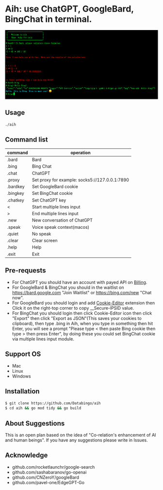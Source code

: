 # Aih: use ChatGPT, GoogleBard, BingChat in terminal. 

![screenshot](aih.png)

## Usage
```bash
./aih
```
## Command list
|command   | operation|
|----------|----------|
|.bard      | Bard|
|.bing      | Bing Chat|
|.chat      | ChatGPT|
|.proxy     | Set proxy for example: socks5://127.0.0.1:7890|
|.bardkey   | Set GoogleBard cookie|
|.bingkey   | Set BingChat cookie|
|.chatkey   | Set ChatGPT key|
|<          | Start multiple lines input|
|>          | End multiple lines input|
|.new       | New conversation of ChatGPT|
|.speak     | Voice speak context(macos)|
|.quiet     | No speak |
|.clear     | Clear screen|
|.help      | Help|
|.exit      | Exit|

## Pre-requests
- For ChatGPT you should have an account with payed API on [Billing](https://platform.openai.com/account/billing/overview). 
- For GoogleBard & BingChat you should in the waitlist on https://bard.google.com "Join Waitlist" or https://bing.com/new "Chat now".
- For GoogleBard you should login and add [Cookie-Editor](https://cookie-editor.cgagnier.ca) extension then Click it on the right-top corner to copy __Secure-lPSID value.
- For BingChat you should login then click Cookie-Editor icon then click "Export" then click "Export as JSON"(This saves your cookies to clipboard), then type .bing in Aih, when you type in something then hit Enter, you will see a prompt "Please type < then paste Bing cookie then type > then press Enter", by doing these you could set BingChat cookie via multiple lines input module.

## Support OS
- Mac
- Linux
- Windows

## Installation
```bash
$ git clone https://github.com/Databingo/aih
$ cd aih && go mod tidy && go build 
```
## About Suggestions
This is an open plan based on the idea of "Co-relation's enhancement of AI and human beings".
If you have any suggestions please write in Issues.

## Acknowledge
- github.com/rocketlaunchr/google-search
- github.com/sashabaranov/go-openai 
- github.com/CNZeroY/googleBard
- github.com/pavel-one/EdgeGPT-Go
